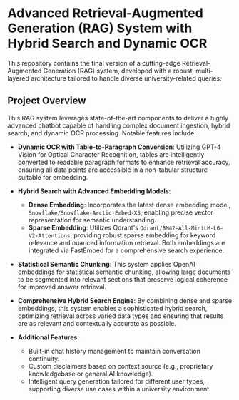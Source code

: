# Advanced Retrieval-Augmented Generation (RAG) System with Hybrid Search and Dynamic OCR

This repository contains the final version of a cutting-edge Retrieval-Augmented Generation (RAG) system, developed with a robust, multi-layered architecture tailored to handle diverse university-related queries.

## Project Overview

This RAG system leverages state-of-the-art components to deliver a highly advanced chatbot capable of handling complex document ingestion, hybrid search, and dynamic OCR processing. Notable features include:

- **Dynamic OCR with Table-to-Paragraph Conversion**: Utilizing GPT-4 Vision for Optical Character Recognition, tables are intelligently converted to readable paragraph formats to enhance retrieval accuracy, ensuring all data points are accessible in a non-tabular structure suitable for embedding.
  
- **Hybrid Search with Advanced Embedding Models**:
  - **Dense Embedding**: Incorporates the latest dense embedding model, `Snowflake/Snowflake-Arctic-Embed-XS`, enabling precise vector representation for semantic understanding.
  - **Sparse Embedding**: Utilizes Qdrant's `Qdrant/BM42-All-MiniLM-L6-V2-Attentions`, providing robust sparse embedding for keyword relevance and nuanced information retrieval. Both embeddings are integrated via FastEmbed for a comprehensive search experience.
  
- **Statistical Semantic Chunking**: This system applies OpenAI embeddings for statistical semantic chunking, allowing large documents to be segmented into relevant sections that preserve logical coherence for improved answer retrieval.

- **Comprehensive Hybrid Search Engine**: By combining dense and sparse embeddings, this system enables a sophisticated hybrid search, optimizing retrieval across varied data types and ensuring that results are as relevant and contextually accurate as possible.

- **Additional Features**:
  - Built-in chat history management to maintain conversation continuity.
  - Custom disclaimers based on context source (e.g., proprietary knowledgebase or general AI knowledge).
  - Intelligent query generation tailored for different user types, supporting diverse use cases within a university environment.
